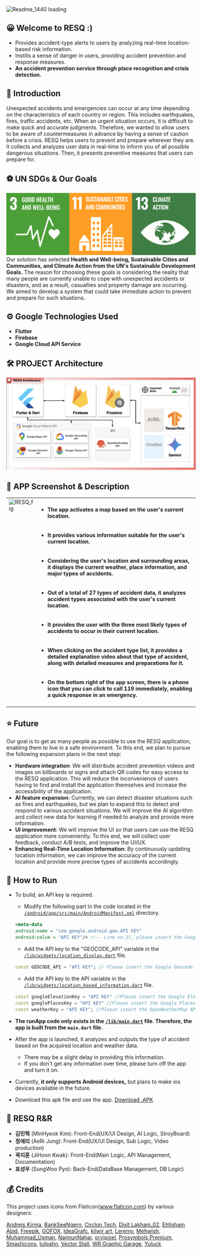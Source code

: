 ![Readme_1440 loading](./assets/readme_images/readme_1440p.gif)

## 😀 Welcome to RESQ :)
  * Provides accident-type alerts to users by analyzing real-time location-based risk information.
  * Instills a sense of danger in users, providing accident prevention and response measures.
  * **An accident prevention service through place recognition and crisis detection.**
  
## 📢 Introduction
  Unexpected accidents and emergencies can occur at any time depending on the characteristics of each country or region. This includes earthquakes, fires, traffic accidents, etc. When an urgent situation occurs, it is difficult to make quick and accurate judgments. Therefore, we wanted to allow users to be aware of countermeasures in advance by having a sense of caution before a crisis.
  RESQ helps users to prevent and prepare wherever they are. It collects and analyzes user data in real-time to inform you of all possible dangerous situations. Then, it presents preventive measures that users can prepare for. 

## ⚽️ UN SDGs & Our Goals
![sdgs](./assets/readme_images/sdgs.png)
  Our solution has selected **Health and Well-being, Sustainable Cities and Communities, and Climate Action from the UN's Sustainable Development Goals.** The reason for choosing these goals is considering the reality that many people are currently unable to cope with unexpected accidents or disasters, and as a result, casualties and property damage are occurring. We aimed to develop a system that could take immediate action to prevent and prepare for such situations.

## ⚙ Google Technologies Used
  * **Flutter** 
  * **Firebase**
  * **Google Cloud API Service**
  
## 🛠️ PROJECT Architecture
![RESQ_Architecture](./assets/readme_images/RESQ_Architecture.jpeg)

## 📱 APP Screenshot & Description
<table>
  <tr>
    <td valign="top"><img src="./assets/readme_images/RESQ_gif.gif" alt="RESQ_fig" width="300" height="600"></td>
    <td valign="top">
      <h4><ul>
        <li>The app activates a map based on the user's current location.</li><br><br>
        <li>It provides various information suitable for the user's current location.</li><br><br>
        <li>Considering the user's location and surrounding areas, it displays the current weather, place information, and major types of accidents.</li><br><br>
        <li>Out of a total of 27 types of accident data, it analyzes accident types associated with the user's current location.</li><br><br>
        <li>It provides the user with the three most likely types of accidents to occur in their current location.</li><br><br>
        <li>When clicking on the accident type list, it provides a detailed explanation video about that type of accident, along with detailed measures and preparations for it.</li><br><br>
        <li>On the bottom right of the app screen, there is a phone icon that you can click to call 119 immediately, enabling a quick response in an emergency.</li>
      </ul><h4>
    </td>
  </tr>
</table>



## ⭐️ Future
  Our goal is to get as many people as possible to use the RESQ application, enabling them to live in a safe environment. To this end, we plan to pursue the following expansion plans in the next step:
  * **Hardware integration**: We will distribute accident prevention videos and images on billboards or signs and attach QR codes for easy access to the RESQ application. This will reduce the inconvenience of users having to find and install the application themselves and increase the accessibility of the application.
  * **AI feature expansion**: Currently, we can detect disaster situations such as fires and earthquakes, but we plan to expand this to detect and respond to various accident situations. We will improve the AI algorithm and collect new data for learning if needed to analyze and provide more information.
  * **UI improvement**: We will improve the UI so that users can use the RESQ application more conveniently. To this end, we will collect user feedback, conduct A/B tests, and improve the UI/UX.
  * **Enhancing Real-Time Location Information**: By continuously updating location information, we can improve the accuracy of the current location and provide more precise types of accidents accordingly.

## 🏃 How to Run
  * To build, an API key is required.
    * Modify the following part in the code located in the [`/android/app/src/main/AndroidManifest.xml`](https://github.com/GDSC-DJU/24SolChl_RESQ/blob/main/android/app/src/main/AndroidManifest.xml) directory.
    ```xml
    <meta-data 
	android:name = "com.google.android.geo.API KEY"
	android:value = "API KEY"/> <!-- Line no.21, please insert the Google Map API key here --> 
    ```
    
    * Add the API key to the "GEOCODE_API" variable in the [`/lib/widgets/location_display.dart`](https://github.com/GDSC-DJU/24SolChl_RESQ/blob/main/lib/widgets/location_display.dart) file.
    ```dart
    const GEOCODE_API = "API KEY"; // Please insert the Google Geocode API key here, 12 line code
    ```
    * Add the API key to the API variable in the [`/lib/widgets/location_based_information.dart`](https://github.com/GDSC-DJU/24SolChl_RESQ/blob/main/lib/widgets/location_based_information.dart) file.
    ```dart
    const googleElevationKey = "API KEY" //Please insert the Google Elevation API key here, 13~15 line code
    const googlePlacesKey = "API KEY" //Please insert the Google Places API key here
    const weatherKey = "API KEY"; //Please insert the OpenWeatherMap API key here
    ```
  * **The runApp code only exists in the [`/lib/main.dart`](https://github.com/GDSC-DJU/24SolChl_RESQ/blob/main/lib/main.dart) file. Therefore, the app is built from the `main.dart` file.**
  * After the app is launched, it analyzes and outputs the type of accident based on the acquired location and weather data.
    * There may be a slight delay in providing this information.
    * If you don't get any information over time, please turn off the app and turn it on.
  * Currently, **it only supports Android devices,** but plans to make ios devices available in the future. 
  * Download this apk file and use the app. [Download .APK](https://drive.google.com/file/d/1dvuSGStwMTAk4_Dga4C3xlHhzyzRbicm/view?usp=drive_link)

## 🚨 RESQ R&R
- **김민혁** (MinHyeok Kim): Front-End(UX/UI Design, AI Logic, StroyBoard)
- **정애리** (AeRi Jung): Front-End(UX/UI Design, Sub Logic, Video production)
- **곽지훈** (JiHoon Kwak): Front-End(Main Logic, API Management, Documentation)
- **표성우** (SungWoo Pyo): Back-End(DataBase Management, DB Logic)

    

## 💰 Credits
This project uses icons from Flaticon(www.flaticon.com) by various designers:

[Andrejs Kirma](https://www.flaticon.com/kr/authors/andrejs-kirma), [BankSeeNgern](https://www.flaticon.com/kr/authors/bankseengern), [Circlon Tech](https://www.flaticon.com/kr/authors/circlon-tech), [Dixit Lakhani_02](https://www.flaticon.com/kr/authors/dixit-lakhani-02), [Ehtisham Abid](https://www.flaticon.com/kr/authors/ehtisham-abid), [Freepik](https://www.flaticon.com/kr/authors/Freepik), [GOFOX](https://www.flaticon.com/kr/authors/GOFOX), [IdeaGrafc](https://www.flaticon.com/kr/authors/ideagrafc), [kliwir art](https://www.flaticon.com/kr/authors/kliwir-art), [Leremy](https://www.flaticon.com/kr/authors/leremy), [Mehwish](https://www.flaticon.com/kr/authors/mehwish), [Muhammad_Usman](https://www.flaticon.com/kr/authors/muhammad-usman), [NajmunNahar](https://www.flaticon.com/kr/authors/najmunnahar), [orvipixel](https://www.flaticon.com/kr/authors/orvipixel), [Prosymbols Premium](https://www.flaticon.com/kr/authors/prosymbols-premium), [Smashicons](https://www.flaticon.com/kr/authors/smashicons), [tulpahn](https://www.flaticon.com/kr/authors/tulpahn), [Vector Stall](https://www.flaticon.com/kr/authors/vector-stallk), [WR Graphic Garage](https://www.flaticon.com/kr/authors/wr-graphic-garage), [Yuluck](https://www.flaticon.com/kr/authors/Yuluck)
